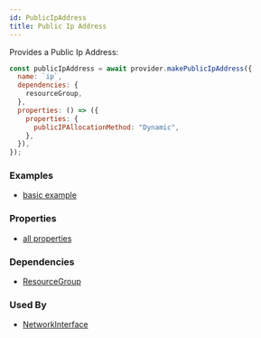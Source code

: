 ```yaml
---
id: PublicIpAddress
title: Public Ip Address
---
```


Provides a Public Ip Address:

```js
const publicIpAddress = await provider.makePublicIpAddress({
  name: `ip`,
  dependencies: {
    resourceGroup,
  },
  properties: () => ({
    properties: {
      publicIPAllocationMethod: "Dynamic",
    },
  }),
});
```

### Examples

- [basic example](https://github.com/grucloud/grucloud/blob/main/examples/azure/vm/iac.js#L58)

### Properties

- [all properties](https://docs.microsoft.com/en-us/rest/api/virtualnetwork/publicipaddresses/createorupdate#request-body)

### Dependencies

- [ResourceGroup](./ResourceGroup)

### Used By

- [NetworkInterface](./NetworkInterface)

